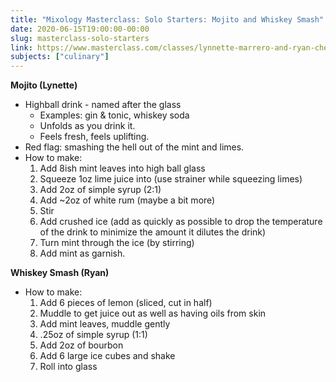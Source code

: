 ```yaml
---
title: "Mixology Masterclass: Solo Starters: Mojito and Whiskey Smash"
date: 2020-06-15T19:00:00-00:00
slug: masterclass-solo-starters
link: https://www.masterclass.com/classes/lynnette-marrero-and-ryan-chetiyawardana-teach-mixology
subjects: ["culinary"]
---
```


**Mojito (Lynette)**

* Highball drink - named after the glass
    * Examples: gin & tonic, whiskey soda
    * Unfolds as you drink it.
    * Feels fresh, feels uplifting.
* Red flag: smashing the hell out of the mint and limes.
* How to make:
    1. Add 8ish mint leaves into high ball glass
    2. Squeeze 1oz lime juice into (use strainer while squeezing limes)
    3. Add 2oz of simple syrup (2:1)
    4. Add ~2oz of white rum (maybe a bit more)
    5. Stir
    6. Add crushed ice (add as quickly as possible to drop the temperature of the drink to minimize the amount it dilutes the drink)
    7. Turn mint through the ice (by stirring)
    8. Add mint as garnish.

**Whiskey Smash (Ryan)**
    
* How to make:
    1. Add 6 pieces of lemon (sliced, cut in half)
    2. Muddle to get juice out as well as having oils from skin
    3. Add mint leaves, muddle gently
    4. .25oz of simple syrup (1:1)
    5. Add 2oz of bourbon
    6. Add 6 large ice cubes and shake
    7. Roll into glass